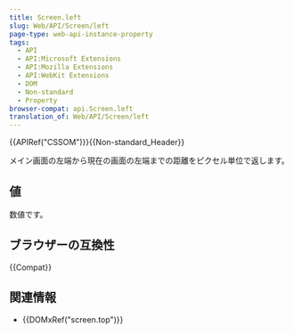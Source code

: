```yaml
---
title: Screen.left
slug: Web/API/Screen/left
page-type: web-api-instance-property
tags:
  - API
  - API:Microsoft Extensions
  - API:Mozilla Extensions
  - API:WebKit Extensions
  - DOM
  - Non-standard
  - Property
browser-compat: api.Screen.left
translation_of: Web/API/Screen/left
---
```

{{APIRef("CSSOM")}}{{Non-standard_Header}}

メイン画面の左端から現在の画面の左端までの距離をピクセル単位で返します。

## 値

数値です。

## ブラウザーの互換性

{{Compat}}

## 関連情報

- {{DOMxRef("screen.top")}}
